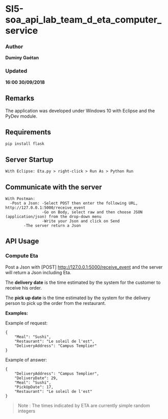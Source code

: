 # SI5-soa_api_lab_team_d_eta_computer_service

### Author
__Duminy Gaétan__
### Updated
__16:00 30/09/2018__

## Remarks

The application was developed under Windows 10 with Eclipse and the PyDev module.

## Requirements

```
pip install flask
```

## Server Startup

```
With Eclipse: Eta.py > right-click > Run As > Python Run
```

## Communicate with the server

```
With Postman: 
  -Post a Json: -Select POST then enter the following URL, http://127.0.0.1:5000/receive_event
                -Go on Body, select raw and then choose JSON (application/json) from the drop-down menu
                -Write your Json and click on Send
		-The server return a Json
```

## API Usage

### Compute Eta

Post a Json with [POST] http://127.0.0.1:5000/receive_event and the server will return a Json including Eta.

The **delivery date** is the time estimated by the system for the customer to receive his order.

The **pick up date** is the time estimated by the system for the delivery person to pick up the order from the restaurant.

**Examples:**

Example of request:

```
{
	"Meal": "Sushi",
	"Restaurant": "Le soleil de l'est",
	"DeliveryAddress": "Campus Templier"
}
```

Example of answer:
```
{
    "DeliveryAddress": "Campus Templier",
    "DeliveryDate": 29,
    "Meal": "Sushi",
    "PickUpDate": 17,
    "Restaurant": "Le soleil de l'est"
}
```

> Note :
> The times indicated by ETA are currently simple random integers
